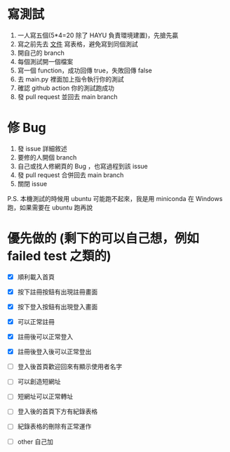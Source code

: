 # 寫測試
1. 一人寫五個(5*4=20 除了 HAYU 負責環境建置)，先搶先贏
2. 寫之前先去 [文件](https://docs.google.com/document/d/1BQbdZ0Hl2nKw4Se_ETXLVtGOhzc81aNe50NYg_2iZWU/edit?tab=t.0) 寫表格，避免寫到同個測試
3. 開自己的 branch
3. 每個測試開一個檔案
4. 寫一個 function，成功回傳 true，失敗回傳 false
5. 去 main.py 裡面加上指令執行你的測試
6. 確認 github action 你的測試跑成功
7. 發 pull request 並回去 main branch

# 修 Bug
1. 發 issue 詳細敘述
1. 要修的人開個 branch
1. 自己或找人修網頁的 Bug ，也寫過程到該 issue
2. 發 pull request 合併回去 main branch
1. 關閉 issue

P.S. 本機測試的時候用 ubuntu 可能跑不起來，我是用 miniconda 在 Windows 跑，如果需要在 ubuntu 跑再說

# 優先做的 (剩下的可以自己想，例如 failed test 之類的)
- [X] 順利載入首頁
- [X] 按下註冊按鈕有出現註冊畫面
- [X] 按下登入按鈕有出現登入畫面
- [X] 可以正常註冊
- [X] 註冊後可以正常登入
- [X] 註冊後登入後可以正常登出
- [ ] 登入後首頁歡迎回來有顯示使用者名字
- [ ] 可以創造短網址
- [ ] 短網址可以正常轉址
- [ ] 登入後的首頁下方有紀錄表格
- [ ] 紀錄表格的刪除有正常運作
- [ ] other 自己加

